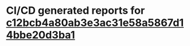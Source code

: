 # CI/CD generated reports for [c12bcb4a80ab3e3ac31e58a5867d14bbe20d3ba1](https://github.com/hydephp/develop/commit/c12bcb4a80ab3e3ac31e58a5867d14bbe20d3ba1)

